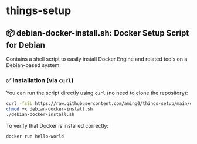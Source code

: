 # things-setup

## 📦 debian-docker-install.sh: Docker Setup Script for Debian

Contains a shell script to easily install Docker Engine and related tools on a Debian-based system.

### ✅ Installation (via `curl`)

You can run the script directly using `curl` (no need to clone the repository):

```bash
curl -fsSL https://raw.githubusercontent.com/aming0/things-setup/main/debian-docker-install.sh -o debian-docker-install.sh
chmod +x debian-docker-install.sh
./debian-docker-install.sh
```
To verify that Docker is installed correctly:

```bash
docker run hello-world
```
